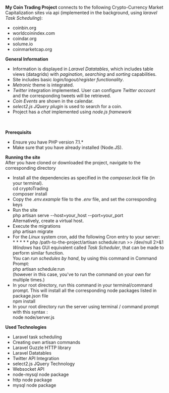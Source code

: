 <b>My Coin Trading Project</b> connects to the following Crypto-Currency Market
Capitalization sites via api (implemented in the
background, using <i>laravel Task Scheduling</i>):
   <ul>
     <li>coinbin.org</li>
     <li>worldcoinindex.com </li>
     <li>coindar.org</li>
     <li>solume.io</li>
     <li>coinmarketcap.org</li>
   </ul>
   
   <b>General Information </b>
   <ul>
         <li>
            Information is displayed in <i>Laravel Datatables</i>, which includes table
             views (datagrids) with <i>pagination</i>, <i>searching</i> and 
             <i>sorting</i> capabilities. 
         </li>
         <li>
             Site includes basic <i>login/logout/register functionality</i>. <br/>
         </li>
         <li> 
            <i>Metronic</i> theme is integrated.
         </li>
         <li>
             <i>Twitter</i> integration implemented. User can configure <i>Twitter account</i> </a>
             and the corresponding tweets will be retrieved.
         </li>
         <li>
            <i>Coin Events</i> are shown in the calendar.
         </li>
         <li> 
            <i>select2.js JQuery plugin</i> is used to search for a coin.
         </li> 
         <li>
            Project has a <i>chat</i> implemented using <i>node.js framework</i>
         </li>
    </ul>
 <br/>
 <br/>
 <b>Prerequisits</b>
 <ul>
   <li>Ensure you have PHP version 7.1.* </li>
   <li>Make sure that you have already installed (Node.JS).</li>
 </ul>
 <b>Running the site</b><br/>
 After you have cloned or downloaded the project, navigate to the corresponding directory
  <ul>
     <li>
     Install all the dependencies as specified in the <i>composer.lock</i> file (in your terminal). <br/>
     cd cryptoTrading <br/>
     composer install 
     </li>
     <li>Copy the <i>.env.example</i> file to the <i>.env</i> file, and set the corresponding keys</li>
     <li> Run the site <br/> php artisan serve --host=your_host --port=your_port <br/> Alternatively, create a virtual host. <br/>
     </li>
     <li>Execute the migrations <br/> php artisan migrate</li>
     <li>For the <i>Linux</i> system cron, add the following Cron entry to your server: <br/> * * * * * php /path-to-the-project/artisan schedule:run >> /dev/null 2>&1 <br/> <i>Windows</i> has GUI equivalent called <i>Task Scheduler</i>, that can be made to perform similar function. <br/> You can <i>run schedules by hand</i>, by using this command in Command Prompt: <br/> php artisan schedule:run <br/> (however in this case, you've to run the command on your own for multiple times.)</li>
     <li>In your root directory, run this command in your terminal/command prompt. This will
      install all the corresponding node packages listed in 
      package.json file
     <br/> npm install
     </li>
     <li>In your root directory run the server using terminal / command prompt with this syntax :  
     <br/>node node/server.js
     </li>
  </ul>
  <b>Used Technologies</b>
  <ul>
    <li>Laravel task scheduling</li>
    <li>Creating own artisan commands</li>
    <li>Laravel Guzzle HTTP library</li>
    <li>Laravel Datatables</li>
    <li>Twitter API Integration</li>
    <li>select2.js JQuery Technology</li>
    <li>Websocket API</li>
    <li>node-mysql node package</li>
    <li>http node package</li>
    <li>mysql node package</li>
  </ul>
  